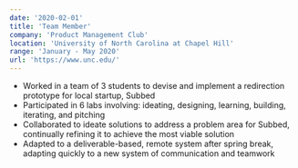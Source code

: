 ```yaml
---
date: '2020-02-01'
title: 'Team Member'
company: 'Product Management Club'
location: 'University of North Carolina at Chapel Hill'
range: 'January - May 2020'
url: 'https://www.unc.edu/'
---
```


- Worked in a team of 3 students to devise and implement a redirection prototype for local startup, Subbed
- Participated in 6 labs involving: ideating, designing, learning, building, iterating, and pitching
- Collaborated to ideate solutions to address a problem area for Subbed, continually refining it to achieve the most viable solution
- Adapted to a deliverable-based, remote system after spring break, adapting quickly to a new system of communication and teamwork
